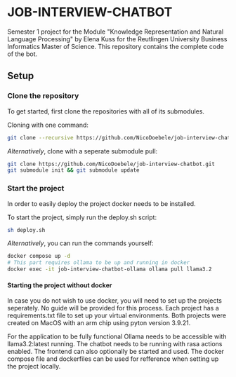 # JOB-INTERVIEW-CHATBOT

Semester 1 project for the Module "Knowledge Representation and Natural Language Processing" by Elena Kuss for the Reutlingen University Business Informatics Master of Science. This repository contains the complete code of the bot.

## Setup

### Clone the repository

To get started, first clone the repositories with all of its submodules.

Cloning with one command:

```bash
git clone --recursive https://github.com/NicoDoebele/job-interview-chatbot.git
```

_Alternatively_, clone with a seperate submodule pull:

```bash
git clone https://github.com/NicoDoebele/job-interview-chatbot.git
git submodule init && git submodule update
```

### Start the project

In order to easily deploy the project docker needs to be installed.

To start the project, simply run the deploy.sh script:

```bash
sh deploy.sh
```

_Alternatively_, you can run the commands yourself:

```bash
docker compose up -d
# This part requires ollama to be up and running in docker
docker exec -it job-interview-chatbot-ollama ollama pull llama3.2
```

#### Starting the project without docker

In case you do not wish to use docker, you will need to set up the projects seperately. No guide will be provided for this process. Each project has a requirements.txt file to set up your virtual environments. Both projects were created on MacOS with an arm chip using pyton version 3.9.21.

For the application to be fully functional Ollama needs to be accessible with llama3.2:latest running. The chatbot needs to be running with rasa actions enabled. The frontend can also optionally be started and used. The docker compose file and dockerfiles can be used for refference when setting up the project locally.
